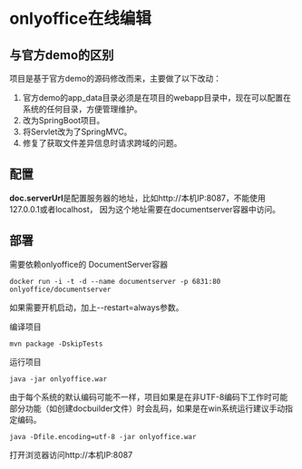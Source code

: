 # onlyoffice在线编辑


## 与官方demo的区别

项目是基于官方demo的源码修改而来，主要做了以下改动：

1. 官方demo的app_data目录必须是在项目的webapp目录中，现在可以配置在系统的任何目录，方便管理维护。
2. 改为SpringBoot项目。
3. 将Servlet改为了SpringMVC。
4. 修复了获取文件差异信息时请求跨域的问题。


## 配置

**doc.serverUrl**是配置服务器的地址，比如http://本机IP:8087，不能使用127.0.0.1或者localhost，
因为这个地址需要在documentserver容器中访问。

## 部署

需要依赖onlyoffice的 DocumentServer容器

```
docker run -i -t -d --name documentserver -p 6831:80 onlyoffice/documentserver
```

如果需要开机启动，加上--restart=always参数。

编译项目

```
mvn package -DskipTests
```

运行项目
```
java -jar onlyoffice.war
```
由于每个系统的默认编码可能不一样，项目如果是在非UTF-8编码下工作时可能部分功能（如创建docbuilder文件）时会乱码，如果是在win系统运行建议手动指定编码。
```
java -Dfile.encoding=utf-8 -jar onlyoffice.war
```

打开浏览器访问http://本机IP:8087
